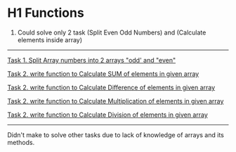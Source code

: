 # H1 **Functions**

1. Could solve only 2 task (Split Even Odd Numbers) and (Calculate elements inside array)
---
[Task 1. Split Array numbers into 2 arrays "odd' and "even"](https://github.com/AraAnahit/Function_Homework_5/blob/Functions_Homework/Split_Numbers.js) 

[Task 2. write function to Calculate SUM of elements in given array ](https://github.com/AraAnahit/Function_Homework_5/blob/Functions_Homework/To_Summurize.js) 

[Task 2. write function to Calculate Difference of elements in given array ](https://github.com/AraAnahit/Function_Homework_5/blob/Functions_Homework/To_Minus.js) 

[Task 2. write function to Calculate Multiplication of elements in given array ](https://github.com/AraAnahit/Function_Homework_5/blob/Functions_Homework/To_Multiply.js) 

[Task 2. write function to Calculate Division of elements in given array ](https://github.com/AraAnahit/Function_Homework_5/blob/Functions_Homework/To_Divide.js) 

---
Didn't make to solve other tasks due to lack of knowledge of arrays and its methods.